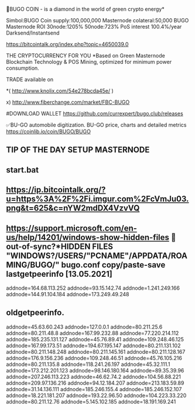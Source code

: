 
💎BUGO COIN - is a diamond in the world of green crypto energy*

Simbol:BUGO
Coin supply:100,000,000
Masternode colateral:50,000 BUGO
Masternode ROI 30node:1205%  50node:723%
PoS interest 100.4%/year
Darksend/Instantsend



https://bitcointalk.org/index.php?topic=4650039.0



THE CRYPTOCURRENCY FOR YOU
*Based on Green Masternode Blockchain Technology & POS Mining,  optimized for minimum power consumption.

TRADE
available on

*( http://www.knolix.com/54e278bcda45e/ )

x) http://www.fiberchange.com/market/FBC-BUGO




#DOWNLOAD WALLET
https://github.com/currexpert/bugo.club/releases



✅BU-GO automobile digitization.
BU-GO  price, charts and detailed metrics
https://coinlib.io/coin/BUGO/BUGO



TIP OF THE DAY
SETUP MASTERNODE
-----------------------------
start.bat
-----------------------------
https://ip.bitcointalk.org/?u=https%3A%2F%2Fi.imgur.com%2FcVmJu03.png&t=625&c=nYW2mdDX4VzvVQ
-----------------------------



https://support.microsoft.com/en-us/help/14201/windows-show-hidden-files
🤬out-of-sync?*HIDDEN FILES "WINDOWS?/USERS/"PCNAME"/APPDATA/ROAMING/BUGO/" bugo.conf copy/paste-save
lastgetpeerinfo [13.05.2021]
---------------------------------------------------------------------------------------
addnode=164.68.113.252
addnode=93.15.142.74
addnode=1.241.249.166
addnode=144.91.104.184
addnode=173.249.49.248





oldgetpeerinfo.
----------------------------------------------------------


addnode=45.63.60.243 addnode=127.0.0.1 addnode=80.211.25.6 addnode=80.211.48.8 addnode=167.99.232.88 addnode=77.220.214.112 addnode=185.235.131.127 addnode=45.76.89.41 addnode=109.248.46.125 addnode=167.99.173.51 addnode=194.67.195.147 addnode=80.211.131.102 addnode=80.211.148.248 addnode=80.211.145.161 addnode=80.211.128.167 addnode=176.9.156.236 addnode=109.248.46.51 addnode=45.76.105.216 addnode=80.211.135.8 addnode=118.241.26.197 addnode=45.32.111.1 addnode=173.212.201.123 addnode=98.146.180.164 addnode=89.35.39.96 addnode=207.246.113.223 addnode=46.62.74.2 addnode=104.56.88.221 addnode=209.97.136.216 addnode=94.12.184.207 addnode=213.183.59.89 addnode=31.14.136.111 addnode=185.246.155.4 addnode=185.246.152.107 addnode=18.221.181.207 addnode=193.22.96.50 addnode=104.223.33.220 addnode=80.211.12.76 addnode=5.145.102.185 addnode=18.191.169.241












